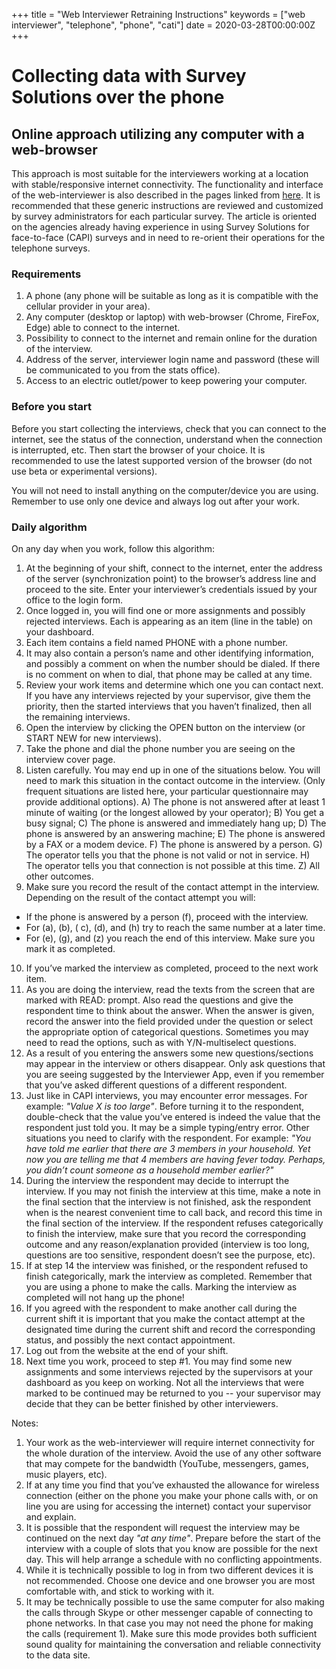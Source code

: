 +++
title = "Web Interviewer Retraining Instructions"
keywords = ["web interviewer", "telephone", "phone", "cati"]
date = 2020-03-28T00:00:00Z
+++


Collecting data with Survey Solutions over the phone
======================================================

Online approach utilizing any computer with a web-browser
-------------------------------------------------------------

This approach is most suitable for the interviewers working at a location with stable/responsive internet connectivity. 
The functionality and interface of the web-interviewer is also described in the pages linked from [here](https://support.mysurvey.solutions/interviewer/web-interviewer/web-interviewer-overview/).
It is recommended that these generic instructions are reviewed and customized by survey administrators for each particular survey.
The article is oriented on the agencies already having experience in using Survey Solutions for face-to-face (CAPI) surveys and in need to re-orient their operations for the telephone surveys.


### Requirements

1. A phone (any phone will be suitable as long as it is compatible with the cellular provider in your area).
2. Any computer (desktop or laptop) with web-browser (Chrome, FireFox, Edge) able to connect to the internet.
3. Possibility to connect to the internet and remain online for the duration of the interview.
4. Address of the server, interviewer login name and password (these will be communicated to you from the stats office).
5. Access to an electric outlet/power to keep powering your computer.

### Before you start

Before you start collecting the interviews, check that you can connect to the internet, see the status of the connection, understand when the connection is interrupted, etc. Then start the browser of your choice. It is recommended to use the latest supported version of the browser (do not use beta or experimental versions).

You will not need to install anything on the computer/device you are using. Remember to use only one device and always log out after your work.

### Daily algorithm

On any day when you work, follow this algorithm:

1. At the beginning of your shift, connect to the internet, enter the address of the server (synchronization point) to the browser’s address line and proceed to the site. Enter your interviewer’s credentials issued by your office to the login form.
2. Once logged in, you will find one or more assignments and possibly rejected interviews. Each is appearing as an item (line in the table) on your dashboard.
3. Each item contains a field named PHONE with a phone number. 
4. It may also contain a person’s name and other identifying information, and possibly a comment on when the number should be dialed. If there is no comment on when to dial, that phone may be called at any time.
5. Review your work items and determine which one you can contact next. If you have any interviews rejected by your supervisor, give them the priority, then the started interviews that you haven’t finalized, then all the remaining interviews.
6. Open the interview by clicking the OPEN button on the interview (or START NEW for new interviews).
7. Take the phone and dial the phone number you are seeing on the interview cover page.
8. Listen carefully. You may end up in one of the situations below. You will need to mark this situation in the contact outcome in the interview. (Only frequent situations are listed here, your particular questionnaire may provide additional options).
A) The phone is not answered after at least 1 minute of waiting (or the longest allowed by your operator);
B) You get a busy signal;
C) The phone is answered and immediately hang up;
D) The phone is answered by an answering machine;
E) The phone is answered by a FAX or a modem device.
F) The phone is answered by a person.
G) The operator tells you that the phone is not valid or not in service.
H) The operator tells you that connection is not possible at this time.
Z) All other outcomes.
9. Make sure you record the result of the contact attempt in the interview. Depending on the result of the contact attempt you will:

 - If the phone is answered by a person (f), proceed with the interview.
 - For (a), (b), ( c), (d), and (h) try to reach the same number at a later time.
 - For (e), (g), and (z) you reach the end of this interview. Make sure you mark it as completed.

10. If you’ve marked the interview as completed, proceed to the next work item.
11. As you are doing the interview, read the texts from the screen that are marked with READ: prompt. Also read the questions and give the respondent time to think about the answer. When the answer is given, record the answer into the field provided under the question or select the appropriate option of categorical questions. Sometimes you may need to read the options, such as with Y/N-multiselect questions.
12. As a result of you entering the answers some new questions/sections may appear in the interview or others disappear. Only ask questions that you are seeing suggested by the Interviewer App, even if you remember that you’ve asked different questions of a different respondent.
13. Just like in CAPI interviews, you may encounter error messages. For example: *"Value X is too large"*. Before turning it to the respondent, double-check that the value you’ve entered is indeed the value that the respondent just told you. It may be a simple typing/entry error. Other situations you need to clarify with the respondent. For example: *"You have told me earlier that there are 3 members in your household. Yet now you are telling me that 4 members are having fever today. Perhaps, you didn’t count someone as a household member earlier?"*
14. During the interview the respondent may decide to interrupt the interview. If you may not finish the interview at this time, make a note in the final section that the interview is not finished, ask the respondent when is the nearest convenient time to call back, and record this time in the final section of the interview. If the respondent refuses categorically to finish the interview, make sure that you record the corresponding outcome and any reason/explanation provided (interview is too long, questions are too sensitive, respondent doesn’t see the purpose, etc).
15. If at step 14 the interview was finished, or the respondent refused to finish categorically, mark the interview as completed. Remember that you are using a phone to make the calls. Marking the interview as completed will not hang up the phone!
16. If you agreed with the respondent to make another call during the current shift it is important that you make the contact attempt at the designated time during the current shift and record the corresponding status, and possibly the next contact appointment.
17. Log out from the website at the end of your shift.
18. Next time you work, proceed to step #1. You may find some new assignments and some interviews rejected by the supervisors at your dashboard as you keep on working. Not all the interviews that were marked to be continued may be returned to you -- your supervisor may decide that they can be better finished by other interviewers.

Notes: 

1. Your work as the web-interviewer will require internet connectivity for the whole duration of the interview. Avoid the use of any other software that may compete for the bandwidth (YouTube, messengers, games, music players, etc).
2. If at any time you find that you’ve exhausted the allowance for wireless connection (either on the phone you make your phone calls with, or on line you are using for accessing the internet) contact your supervisor and explain.
3. It is possible that the respondent will request the interview may be continued on the next day *"at any time"*. Prepare before the start of the interview with a couple of slots that you know are possible for the next day. This will help arrange a schedule with no conflicting appointments.
4. While it is technically possible to log in from two different devices it is not recommended. Choose one device and one browser you are most comfortable with, and stick to working with it.
5. It may be technically possible to use the same computer for also making the calls through Skype or other messenger capable of connecting to phone networks. In that case you may not need the phone for making the calls (requirement 1). Make sure this mode provides both sufficient sound quality for maintaining the conversation and reliable connectivity to the data site.


